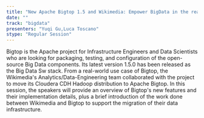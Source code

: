 ```yaml
---
title: "New Apache Bigtop 1.5 and Wikimedia: Empower BigData in the real world"
date: "" 
track: "bigdata"
presenters: "Yuqi Gu,Luca Toscano"
stype: "Regular Session"
---
```

Bigtop is the Apache project for Infrastructure Engineers and Data Scientists who are looking for packaging, testing, and configuration of the open-source Big Data components. Its latest version 1.5.0 has been released as the Big Data Sw stack. From a real-world use case of Bigtop, the Wikimedia's Analytics/Data-Engineering team collaborated with the project to move its Cloudera CDH Hadoop distribution to Apache Bigtop. 
 In this session, the speakers will provide an overview of Bigtop's new features and their implementation details, plus a brief introduction of the work done between Wikimedia and Bigtop to support the migration of their data 
 infrastructure.